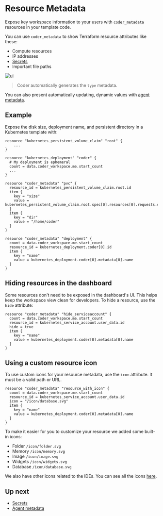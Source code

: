 # Resource Metadata

Expose key workspace information to your users with
[`coder_metadata`](https://registry.terraform.io/providers/coder/coder/latest/docs/resources/metadata)
resources in your template code.

You can use `coder_metadata` to show Terraform resource attributes like these:

- Compute resources
- IP addresses
- [Secrets](../secrets.md#displaying-secrets)
- Important file paths

![ui](../images/metadata-ui.png)

<blockquote class="info">
Coder automatically generates the <code>type</code> metadata.
</blockquote>

You can also present automatically updating, dynamic values with
[agent metadata](./agent-metadata.md).

## Example

Expose the disk size, deployment name, and persistent directory in a Kubernetes
template with:

```hcl
resource "kubernetes_persistent_volume_claim" "root" {
    ...
}

resource "kubernetes_deployment" "coder" {
  # My deployment is ephemeral
  count = data.coder_workspace.me.start_count
  ...
}

resource "coder_metadata" "pvc" {
  resource_id = kubernetes_persistent_volume_claim.root.id
  item {
    key = "size"
    value = kubernetes_persistent_volume_claim.root.spec[0].resources[0].requests.storage
  }
  item {
    key = "dir"
    value = "/home/coder"
  }
}

resource "coder_metadata" "deployment" {
  count = data.coder_workspace.me.start_count
  resource_id = kubernetes_deployment.coder[0].id
  item {
    key = "name"
    value = kubernetes_deployment.coder[0].metadata[0].name
  }
}
```

## Hiding resources in the dashboard

Some resources don't need to be exposed in the dashboard's UI. This helps keep
the workspace view clean for developers. To hide a resource, use the `hide`
attribute:

```hcl
resource "coder_metadata" "hide_serviceaccount" {
  count = data.coder_workspace.me.start_count
  resource_id = kubernetes_service_account.user_data.id
  hide = true
  item {
    key = "name"
    value = kubernetes_deployment.coder[0].metadata[0].name
  }
}
```

## Using a custom resource icon

To use custom icons for your resource metadata, use the `icon` attribute. It
must be a valid path or URL.

```hcl
resource "coder_metadata" "resource_with_icon" {
  count = data.coder_workspace.me.start_count
  resource_id = kubernetes_service_account.user_data.id
  icon = "/icon/database.svg"
  item {
    key = "name"
    value = kubernetes_deployment.coder[0].metadata[0].name
  }
}
```

To make it easier for you to customize your resource we added some built-in
icons:

- Folder `/icon/folder.svg`
- Memory `/icon/memory.svg`
- Image `/icon/image.svg`
- Widgets `/icon/widgets.svg`
- Database `/icon/database.svg`

We also have other icons related to the IDEs. You can see all the icons
[here](https://github.com/coder/coder/tree/main/site/static/icon).

## Up next

- [Secrets](../secrets.md)
- [Agent metadata](./agent-metadata.md)
